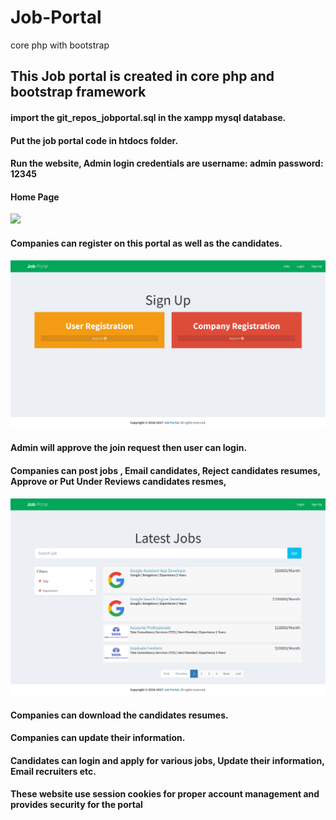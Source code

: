 # Job-Portal
core php with bootstrap
## This Job portal is created in core php and bootstrap framework

#### import the git_repos_jobportal.sql in the xampp mysql database.
#### Put the job portal code in htdocs folder.
#### Run the website, Admin login credentials are username: admin  password: 12345
#### Home Page
![](screenshots/homepage.jpg)
#### Companies can register on this portal as well as the candidates.
![](screenshots/signup.jpg)
#### Admin will approve the join request then user can login.
#### Companies can post jobs , Email candidates, Reject candidates resumes, Approve or Put Under Reviews candidates resmes,
![](screenshots/joblisting.jpg)
#### Companies can download the candidates resumes.
#### Companies can update their information.

#### Candidates can login and apply for various jobs, Update their information, Email recruiters etc.

#### These website use session cookies for proper account management and provides security for the portal
